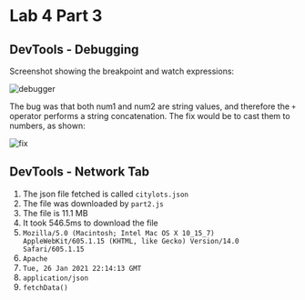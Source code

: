 # Lab 4 Part 3
## DevTools - Debugging

Screenshot showing the breakpoint and watch expressions:

![debugger](/Users/trevor/projects/wi21-cse110-lab4/part3/debugger.png)

The bug was that both num1 and num2 are string values, and therefore the `+` operator performs a string concatenation. The fix would be to cast them to numbers, as shown:

![fix](/Users/trevor/projects/wi21-cse110-lab4/part3/fix.png)

## DevTools - Network Tab

1. The json file fetched is called `citylots.json`
2. The file was downloaded by `part2.js`
3. The file is 11.1 MB
4. It took 546.5ms to download the file
5. `Mozilla/5.0 (Macintosh; Intel Mac OS X 10_15_7) AppleWebKit/605.1.15 (KHTML, like Gecko) Version/14.0 Safari/605.1.15`
6. `Apache`
7. `Tue, 26 Jan 2021 22:14:13 GMT`
8. `application/json`
9. `fetchData()`

